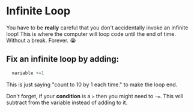 # Infinite Loop

You have to be **really** careful that you don't accidentally invoke an infinite loop! This is where the computer will loop code until the end of time. Without a break. Forever. 😭

## Fix an infinite loop by adding: 

```python
  variable +=1
  ```

This is just saying "count to 10 by 1 each time." to make the loop end.

Don't forget, if your **condition** is a `>` then you might need to `-=`. This will subtract from the variable instead of adding to it.